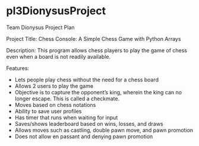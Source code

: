 # pl3DionysusProject

Team Dionysus Project Plan

Project Title: Chess Console: A Simple Chess Game with Python Arrays

Description: This program allows chess players to play the game of chess even when a board is not readily available.

Features: 
- Lets people play chess without the need for a chess board
- Allows 2 users to play the game
- Objective is to capture the opponent’s king, wherein the king can no longer escape. This is called a checkmate. 
- Moves based on chess notations
- Ability to save user profiles
- Has timer that runs when waiting for input
- Saves/shows leaderboard based on wins, losses, and draws
- Allows moves such as castling, double pawn move, and pawn promotion
- Does not allow en passant and denying pawn promotion

